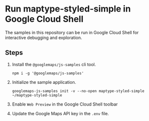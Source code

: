 # Run maptype-styled-simple in Google Cloud Shell

The samples in this repository can be run in Google Cloud Shell for interactive debugging and exploration.

## Steps

1. Install the `@googlemaps/js-samples` cli tool.

    ```
    npm i -g '@googlemaps/js-samples'
    ```
1. Initialize the sample application. 
    ```
    googlemaps-js-samples init -v --no-open maptype-styled-simple ~/maptype-styled-simple
    ```
1. Enable `Web Preview` in the Google Cloud Shell toolbar
1. Update the Google Maps API key in the `.env` file.

